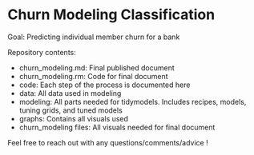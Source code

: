 # Churn Modeling Classification

Goal: Predicting individual member churn for a bank

Repository contents:  
- churn_modeling.md: Final published document
- churn_modeling.rm: Code for final document
- code: Each step of the process is documented here
- data: All data used in modeling
- modeling: All parts needed for tidymodels. Includes recipes, models, tuning grids, and tuned models
- graphs: Contains all visuals used
- churn_modeling files: All visuals needed for final document

Feel free to reach out with any questions/comments/advice !

